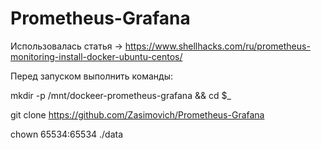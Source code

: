 # Prometheus-Grafana
Использовалась статья -> https://www.shellhacks.com/ru/prometheus-monitoring-install-docker-ubuntu-centos/

Перед запуском выполнить команды:

mkdir -p /mnt/dockeer-prometheus-grafana && cd $_

git clone https://github.com/Zasimovich/Prometheus-Grafana

chown 65534:65534 ./data
